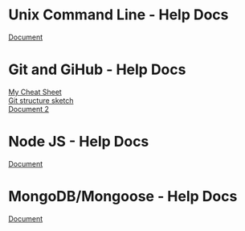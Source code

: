 # Unix Command Line - Help Docs
[Document](https://github.com/oshani-jayawardane/WebDevelopment/blob/main/_Help_Docs/CLI-help-docs.pdf) <br/>

# Git and GiHub - Help Docs
[My Cheat Sheet](https://github.com/oshani-jayawardane/WebDevelopment/blob/main/_Help_Docs/Git%20Help%20-%20Cheatsheet.pdf) <br/>
[Git structure sketch](https://github.com/oshani-jayawardane/WebDevelopment/blob/main/_Help_Docs/Git-Cheatsheet.pdf) <br/>
[Document 2](https://github.com/oshani-jayawardane/WebDevelopment/blob/main/_Help_Docs/atlassian-git-cheatsheet.pdf) <br/>

# Node JS - Help Docs
[Document]() <br/>

# MongoDB/Mongoose - Help Docs
[Document](https://github.com/oshani-jayawardane/WebDevelopment/blob/main/_Help_Docs/MongoDB.pdf) <br/>

